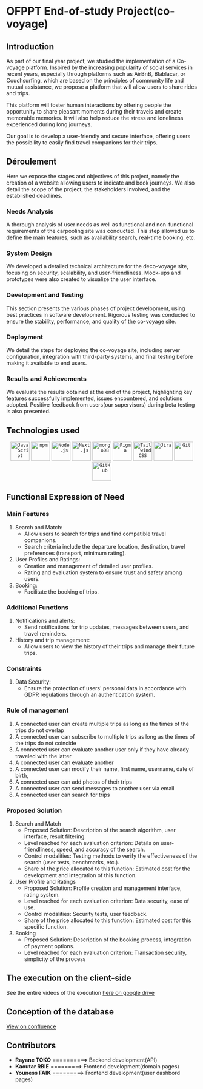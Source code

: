 # OFPPT End-of-study Project(co-voyage)
## Introduction
As part of our final year project, we studied the implementation of a Co-voyage platform. Inspired by the increasing popularity of social services in recent years, especially through platforms such as AirBnB, Blablacar, or Couchsurfing, which are based on the principles of community life and mutual assistance, we propose a platform that will allow users to share rides and trips.

This platform will foster human interactions by offering people the opportunity to share pleasant moments during their travels and create memorable memories. It will also help reduce the stress and loneliness experienced during long journeys.

Our goal is to develop a user-friendly and secure interface, offering users the possibility to easily find travel companions for their trips.

## Déroulement
Here we expose the stages and objectives of this project, namely the creation of a website allowing users to indicate and book journeys. We also detail the scope of the project, the stakeholders involved, and the established deadlines.

### Needs Analysis
A thorough analysis of user needs as well as functional and non-functional requirements of the carpooling site was conducted. This step allowed us to define the main features, such as availability search, real-time booking, etc.
### System Design
We developed a detailed technical architecture for the deco-voyage site, focusing on security, scalability, and user-friendliness. Mock-ups and prototypes were also created to visualize the user interface.
### Development and Testing
This section presents the various phases of project development, using best practices in software development. Rigorous testing was conducted to ensure the stability, performance, and quality of the co-voyage site.
### Deployment
We detail the steps for deploying the co-voyage site, including server configuration, integration with third-party systems, and final testing before making it available to end users.
### Results and Achievements
We evaluate the results obtained at the end of the project, highlighting key features successfully implemented, issues encountered, and solutions adopted. Positive feedback from users(our supervisors) during beta testing is also presented.

## Technologies used
<div align="center">
	<code><img width="50" src="https://user-images.githubusercontent.com/25181517/117447155-6a868a00-af3d-11eb-9cfe-245df15c9f3f.png" alt="JavaScript" title="JavaScript"/></code>
	<code><img width="50" src="https://user-images.githubusercontent.com/25181517/121401671-49102800-c959-11eb-9f6f-74d49a5e1774.png" alt="npm" title="npm"/></code>
	<code><img width="50" src="https://user-images.githubusercontent.com/25181517/183568594-85e280a7-0d7e-4d1a-9028-c8c2209e073c.png" alt="Node.js" title="Node.js"/></code>
	<code><img width="50" src="https://github.com/marwin1991/profile-technology-icons/assets/136815194/5f8c622c-c217-4649-b0a9-7e0ee24bd704" alt="Next.js" title="Next.js"/></code>
	<code><img width="50" src="https://user-images.githubusercontent.com/25181517/182884177-d48a8579-2cd0-447a-b9a6-ffc7cb02560e.png" alt="mongoDB" title="mongoDB"/></code>
	<code><img width="50" src="https://user-images.githubusercontent.com/25181517/189715289-df3ee512-6eca-463f-a0f4-c10d94a06b2f.png" alt="Figma" title="Figma"/></code>
	<code><img width="50" src="https://user-images.githubusercontent.com/25181517/202896760-337261ed-ee92-4979-84c4-d4b829c7355d.png" alt="Tailwind CSS" title="Tailwind CSS"/></code>
	<code><img width="50" src="https://user-images.githubusercontent.com/25181517/183912952-83784e94-629d-4c34-a961-ae2ae795b662.png" alt="Jira" title="Jira"/></code>
	<code><img width="50" src="https://user-images.githubusercontent.com/25181517/192108372-f71d70ac-7ae6-4c0d-8395-51d8870c2ef0.png" alt="Git" title="Git"/></code>
	<code><img width="50" src="https://user-images.githubusercontent.com/25181517/192108374-8da61ba1-99ec-41d7-80b8-fb2f7c0a4948.png" alt="GitHub" title="GitHub"/></code>
</div>

## Functional Expression of Need
### Main Features
1. Search and Match:
   - Allow users to search for trips and find compatible travel companions.
   - Search criteria include the departure location, destination, travel preferences (transport, minimum rating).
2. User Profiles and Ratings:
   - Creation and management of detailed user profiles.
   - Rating and evaluation system to ensure trust and safety among users.
3. Booking:
   - Facilitate the booking of trips.
### Additional Functions
1. Notifications and alerts:
	- Send notifications for trip updates, messages between users, and travel reminders.
2. History and trip management:
	- Allow users to view the history of their trips and manage their future trips.
### Constraints
1. Data Security:
	- Ensure the protection of users' personal data in accordance with GDPR regulations through an authentication system.
### Rule of management
1. A connected user can create multiple trips as long as the times of the trips do not overlap
2. A connected user can subscribe to multiple trips as long as the times of the trips do not coincide
3. A connected user can evaluate another user only if they have already traveled with the latter
4. A connected user can evaluate another
5. A connected user can modify their name, first name, username, date of birth,
6. A connected user can add photos of their trips
7. A connected user can send messages to another user via email
8. A connected user can search for trips
### Proposed Solution
1. Search and Match
   - Proposed Solution: Description of the search algorithm, user interface, result filtering.
   - Level reached for each evaluation criterion: Details on user-friendliness, speed, and accuracy of the search.
   - Control modalities: Testing methods to verify the effectiveness of the search (user tests, benchmarks, etc.).
   - Share of the price allocated to this function: Estimated cost for the development and integration of this function.
2. User Profile and Ratings
   - Proposed Solution: Profile creation and management interface, rating system.
   - Level reached for each evaluation criterion: Data security, ease of use.
   - Control modalities: Security tests, user feedback.
   - Share of the price allocated to this function: Estimated cost for this specific function.
3. Booking
   - Proposed Solution: Description of the booking process, integration of payment options.
   - Level reached for each evaluation criterion: Transaction security, simplicity of the process

## The execution on the client-side
See the entire videos of the execution [here on google drive](https://drive.google.com/drive/folders/1qpdSySbmsE1yrWuqQ8iF-mh6TaPVNgkA?usp=sharing)

## Conception of the database
[View on confluence](https://rayanetoko.atlassian.net/wiki/external/YjY3MmNjYjgzYWIyNDRlYzhiMjc1ZWNlZmIxYzhiNTA)

## Contributors
* **Rayane TOKO** ==========> Backend development(API)
* **Kaoutar RBIE** =========> Frontend development(domain pages)
* **Youness FAIK** =========> Frontend development(user dashbord pages)
